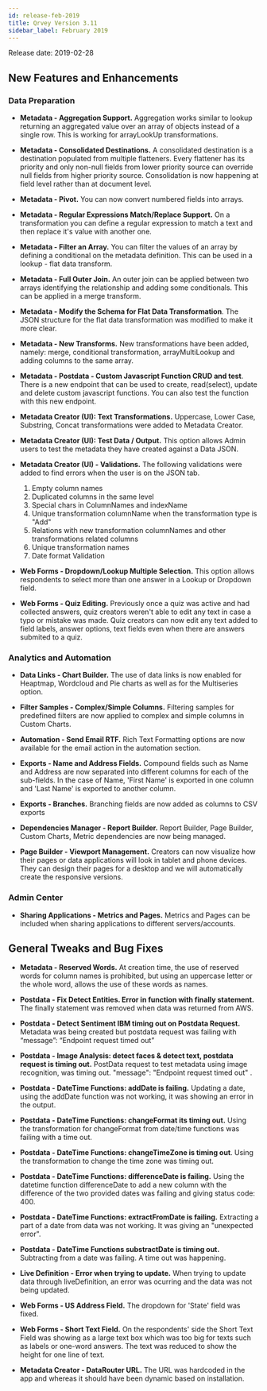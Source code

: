 ```yaml
---
id: release-feb-2019
title: Qrvey Version 3.11
sidebar_label: February 2019
---
```

<div style={{textAlign: "justify"}} />
Release date: 2019-02-28

## New Features and Enhancements

### Data Preparation

-   **Metadata - Aggregation Support.** Aggregation works similar to lookup returning an aggregated value over an array of objects instead of a single row. This is working for arrayLookUp transformations. 

-   **Metadata - Consolidated Destinations.** A consolidated destination is a destination populated from multiple flatteners. Every flattener has its priority and only non-null fields from lower priority source can override null fields from higher priority source. Consolidation is now happening at field level rather than at document level. 


-   **Metadata - Pivot.** You can now convert numbered fields into arrays. 

-   **Metadata - Regular Expressions Match/Replace Support.** On a transformation you can define a regular expression to match a text and then replace it's value with another one.

-   **Metadata - Filter an Array.** You can filter the values of an array by defining a conditional on the metadata definition. This can be used in a lookup - flat data transform.

-   **Metadata - Full Outer Join.** An outer join can be applied between two arrays identifying the relationship and adding some conditionals. This can be applied in a merge transform.

-   **Metadata - Modify the Schema for Flat Data Transformation**. The JSON structure for the flat data transformation was modified to make it more clear.

-   **Metadata - New Transforms.** New transformations have been added, namely: merge, conditional transformation, arrayMultiLookup and adding columns to the same array. 

-   **Metadata - Postdata - Custom Javascript Function CRUD and test**. There is a new endpoint that can be used to create, read(select), update and delete custom javascript functions. You can also test the function with this new endpoint.

-   **Metadata Creator (UI): Text Transformations.** Uppercase, Lower Case, Substring, Concat transformations were added to Metadata Creator.

-   **Metadata Creator (UI): Test Data / Output.** This option allows Admin users to test the metadata they have created against a Data JSON.

-   **Metadata Creator (UI) - Validations.** The following validations were added to find errors when the user is on the JSON tab.<br /><ol><li>Empty column names</li><li>Duplicated columns in the same level</li><li>Special chars in ColumnNames and indexName</li><li>Unique transformation columnName when the transformation type is "Add"</li><li>Relations with new transformation columnNames and other transformations related columns</li><li>Unique transformation names</li><li>Date format Validation</li></ol>

-   **Web Forms - Dropdown/Lookup Multiple Selection.** This option allows respondents to select more than one answer in a Lookup or Dropdown field. 

-   **Web Forms - Quiz Editing.** Previously once a quiz was active and had collected answers, quiz creators weren't able to edit any text in case a typo or mistake was made. Quiz creators can now edit any text added to field labels, answer options, text fields even when there are answers submited to a quiz. 

### Analytics and Automation

-   **Data Links - Chart Builder.** The use of data links is now enabled for Heaptmap, Wordcloud and Pie charts as well as for the Multiseries option. 

-   **Filter Samples - Complex/Simple Columns.** Filtering samples for predefined filters are now applied to complex and simple columns in Custom Charts.

-   **Automation - Send Email RTF.** Rich Text Formatting options are now available for the email action in the automation section. 

-   **Exports - Name and Address Fields.** Compound fields such as Name and Address are now separated into different columns for each of the sub-fields. In the case of Name, 'First Name' is exported in one column and 'Last Name' is exported to another column.  

-   **Exports - Branches.** Branching fields are now added as columns to CSV exports 

-   **Dependencies Manager - Report Builder.** Report Builder, Page Builder, Custom Charts, Metric dependencies are now being managed.  

-   **Page Builder - Viewport Management.** Creators can now visualize how their pages or data applications will look in tablet and phone devices. They can design their pages for a desktop and we will automatically create the responsive versions.

### Admin Center

-   **Sharing Applications - Metrics and Pages.** Metrics and Pages can be included when sharing applications to different servers/accounts.

## General Tweaks and Bug Fixes

-   **Metadata - Reserved Words.** At creation time, the use of reserved words for column names is prohibited, but using an uppercase letter or the whole word, allows the use of these words as names. 

-   **Postdata - Fix Detect Entities. Error in function with finally statement.** The finally statement was removed when data was returned from AWS. 

-   **Postdata - Detect Sentiment IBM timing out on Postdata Request.** Metadata was being created but postdata request was failing with “‌message”: “Endpoint request timed out” 

-   **Postdata - Image Analysis: detect faces & detect text, postdata request is timing out.** PostData request to test metadata using image recognition, was timing out. "message": "Endpoint request timed out" .

-   **Postdata - DateTime Functions: addDate is failing.** Updating a date, using the addDate function was not working, it was showing an error in the output.

-   **Postdata - DateTime Functions: changeFormat its timing out.** Using the transformation for changeFormat from date/time functions was failing with a time out. 

-   **Postdata - DateTime Functions: changeTimeZone is timing out**. Using the transformation to change the time zone was timing out. 

-   **Postdata - DateTime Functions: differenceDate is failing.** Using the datetime function differenceDate to add a new column with the difference of the two provided dates was failing and giving status code: 400.

-   **Postdata - DateTime Functions: extractFromDate is failing.** Extracting a part of a date from data was not working. It was giving an "unexpected error".

-   **Postdata - DateTime Functions substractDate is timing out.** Subtracting from a date was failing. A time out was happening.

-   **Live Definition - Error when trying to update.** When trying to update data through liveDefinition, an error was ocurring and the data was not being updated. 

-   **Web Forms - US Address Field.** The dropdown for 'State' field was fixed.

-   **Web Forms - Short Text Field.** On the respondents' side the Short Text Field was showing as a large text box which was too big for texts such as labels  or one-word answers. The text was reduced to show the height for one line of text. 

-   **Metadata Creator - DataRouter URL.** The URL was hardcoded in the app and whereas it should have been dynamic based on installation.
